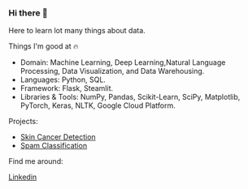 ### Hi there 👋

Here to learn lot many things about data.

Things I'm good at 🔥

* Domain: Machine Learning, Deep Learning,Natural Language Processing, Data Visualization, and Data Warehousing.
* Languages: Python, SQL.
* Framework: Flask, Steamlit.
* Libraries & Tools: NumPy, Pandas, Scikit-Learn, SciPy, Matplotlib, PyTorch, Keras, NLTK, Google Cloud Platform.

Projects: 
* [Skin Cancer Detection](https://github.com/pankajsrh9/Image_Classification_using_Pytorch)
* [Spam Classification](https://github.com/pankajsrh9/Spam_Classification)


Find me around:

[Linkedin](https://www.linkedin.com/in/pankaj-s95/)

